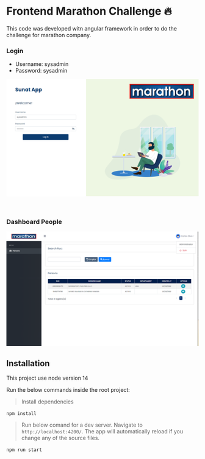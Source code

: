 # Frontend Marathon Challenge 🔥

This code was developed witn angular framework in order to do the challenge for marathon company.

### Login
 - Username: sysadmin
 - Password: sysadmin

![Login](/src/assets/screenshots/2022-02-23_10-25.png)

<br>

### Dashboard People
![Dashboard People](/src/assets/screenshots/2022-02-23_10-25_1.png)

## Installation

This project use node version 14

Run the below commands inside the root project:

> Install dependencies 

```console
npm install
```

> Run below comand for a dev server. Navigate to `http://localhost:4200/`. The app will automatically reload if you change any of the source files.

```console
npm run start
```



